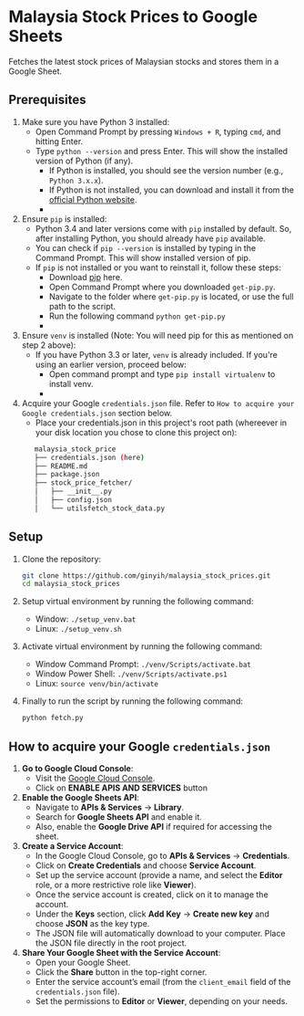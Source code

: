# Malaysia Stock Prices to Google Sheets
Fetches the latest stock prices of Malaysian stocks and stores them in a Google Sheet.

## Prerequisites
1. Make sure you have Python 3 installed:
   - Open Command Prompt by pressing `Windows + R`, typing `cmd`, and hitting Enter.
   - Type `python --version` and press Enter. This will show the installed version of Python (if any).
      - If Python is installed, you should see the version number (e.g., `Python 3.x.x`).
      - If Python is not installed, you can download and install it from the [official Python website](https://www.python.org/downloads/).
      - 
2. Ensure `pip` is installed:
   - Python 3.4 and later versions come with `pip` installed by default. So, after installing Python, you should already have `pip` available.
   - You can check if `pip --version` is installed by typing in the Command Prompt. This will show installed version of pip.
   - If `pip` is not installed or you want to reinstall it, follow these steps:
      - Download [pip](https://bootstrap.pypa.io/get-pip.py) here.
      - Open Command Prompt where you downloaded `get-pip.py`.
      - Navigate to the folder where `get-pip.py` is located, or use the full path to the script.
      - Run the following command `python get-pip.py`
      - 
3. Ensure `venv` is installed (Note: You will need pip for this as mentioned on step 2 above):
   - If you have Python 3.3 or later, `venv` is already included. If you're using an earlier version, proceed below:
      - Open command prompt and type `pip install virtualenv` to install venv.
      - 
4. Acquire your Google `credentials.json` file. Refer to `How to acquire your Google credentials.json` section below.
   - Place your credentials.json in this project's root path (whereever in your disk location you chose to clone this project on):
   ```bash
      malaysia_stock_price
      ├── credentials.json (here)
      ├── README.md
      ├── package.json
      ├── stock_price_fetcher/
      │   ├── __init__.py
      │   ├── config.json
      │   └── utilsfetch_stock_data.py

## Setup
1. Clone the repository:
   ```bash
   git clone https://github.com/ginyih/malaysia_stock_prices.git
   cd malaysia_stock_prices
2. Setup virtual environment by running the following command:
   - Window: `./setup_venv.bat`
   - Linux: `./setup_venv.sh`

3. Activate virtual environment by running the following command:
   - Window Command Prompt: `./venv/Scripts/activate.bat`
   - Window Power Shell: `./venv/Scripts/activate.ps1`
   - Linux: `source venv/bin/activate`
   
4. Finally to run the script by running the following command:
   ```bash
   python fetch.py

## How to acquire your Google `credentials.json`
1. **Go to Google Cloud Console**:
   - Visit the [Google Cloud Console](https://console.developers.google.com/).
   - Click on **ENABLE APIS AND SERVICES** button
2. **Enable the Google Sheets API**:
   - Navigate to **APIs & Services** → **Library**.
   - Search for **Google Sheets API** and enable it.
   - Also, enable the **Google Drive API** if required for accessing the sheet.
3. **Create a Service Account**:
   - In the Google Cloud Console, go to **APIs & Services** → **Credentials**.
   - Click on **Create Credentials** and choose **Service Account**.
   - Set up the service account (provide a name, and select the **Editor** role, or a more restrictive role like **Viewer**).
   - Once the service account is created, click on it to manage the account.
   - Under the **Keys** section, click **Add Key** → **Create new key** and choose **JSON** as the key type.
   - The JSON file will automatically download to your computer. Place the JSON file directly in the root project.
5. **Share Your Google Sheet with the Service Account**:
   - Open your Google Sheet.
   - Click the **Share** button in the top-right corner.
   - Enter the service account’s email (from the `client_email` field of the `credentials.json` file).
   - Set the permissions to **Editor** or **Viewer**, depending on your needs.
